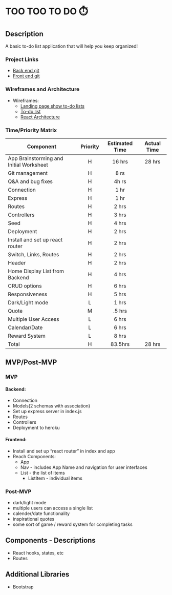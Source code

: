 # TOO TOO TO DO ⏱️
## Description
A basic to-do list application that will help you keep organized!

### Project Links
- [Back end git]() 
- [Front end git]()
### Wireframes and Architecture
- Wireframes: 
    - [Landing page show to-do lists](https://www.figma.com/file/MVsQMa87d1DUOywlSPC4Ey/Untitled?node-id=0%3A1)
    - [To-do list](https://www.figma.com/file/MVsQMa87d1DUOywlSPC4Ey/Untitled?node-id=1%3A25)
    - [React Architecture](https://imgur.com/a/u0KtUSf)
### Time/Priority Matrix
| Component | Priority | Estimated Time | Actual Time | 
| --- | :---: |  :---: | :---: |
| App Brainstorming and Initial Worksheet| H | 16 hrs | 28 hrs | 
| Git management | H | 8 rs |  |  
| Q&A and bug fixes | H | 4h rs |  |  
| Connection | H | 1 hr |  |  
| Express  | H | 1 hr |  |  
| Routes | H | 2 hrs |  |  
| Controllers | H | 3 hrs |  |  
| Seed | H | 4 hrs |  |  
| Deployment | H | 2 hrs |  |  
| Install and set up react router | H | 2 hrs | |
| Switch, Links, Routes | H | 2 hrs |  |  
| Header| H | 2 hrs |  | 
| Home Display List from Backend | H | 4 hrs |  |
| CRUD options | H | 6 hrs |  |  
| Responsiveness | H | 5 hrs |  | 
| Dark/Light mode | L | 1 hrs|  | 
| Quote | M | .5 hrs|  | 
| Multiple User Access | L | 6 hrs|  | 
| Calendar/Date | L | 6 hrs|  | 
| Reward System | L | 8 hrs|  | 
| Total | H | 83.5hrs| 28 hrs |

## MVP/Post-MVP
### MVP
#### Backend:
- Connection
- Models(2 schemas with association)
- Set up express server in index.js
- Routes
- Controllers
- Deployment to heroku

#### Frontend:
- Install and set up “react router” in index and app
- Reach Components:
  - App
  - Nav - includes App Name and navigation for user interfaces
  - List - the list of items
    - ListItem - individual items


### Post-MVP
- dark/light mode
- multiple users can access a single list
- calender/date functionality
- inspirational quotes
- some sort of game / reward system for completing tasks

## Components - Descriptions
- React hooks, states, etc
- Routes

## Additional Libraries
- Bootstrap